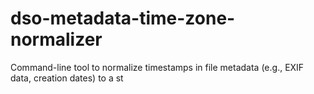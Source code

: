 # dso-metadata-time-zone-normalizer
Command-line tool to normalize timestamps in file metadata (e.g., EXIF data, creation dates) to a st

